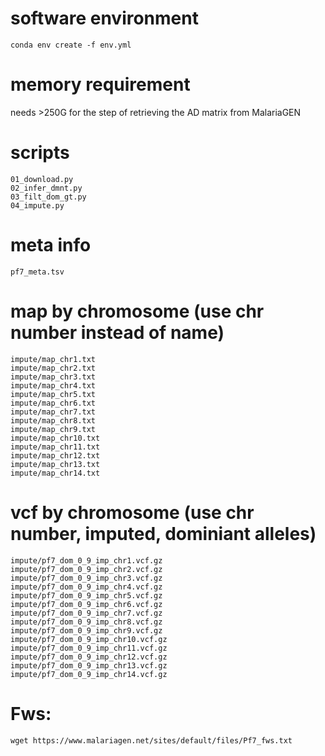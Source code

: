 # software environment
```
conda env create -f env.yml
```

# memory requirement
needs >250G for the step of retrieving the AD matrix from MalariaGEN

# scripts
```
01_download.py
02_infer_dmnt.py
03_filt_dom_gt.py
04_impute.py
```

# meta info
```
pf7_meta.tsv
```

# map by chromosome (use chr number instead of name)
```
impute/map_chr1.txt
impute/map_chr2.txt
impute/map_chr3.txt
impute/map_chr4.txt
impute/map_chr5.txt
impute/map_chr6.txt
impute/map_chr7.txt
impute/map_chr8.txt
impute/map_chr9.txt
impute/map_chr10.txt
impute/map_chr11.txt
impute/map_chr12.txt
impute/map_chr13.txt
impute/map_chr14.txt
```

# vcf by chromosome (use chr number, imputed, dominiant alleles)
```
impute/pf7_dom_0_9_imp_chr1.vcf.gz
impute/pf7_dom_0_9_imp_chr2.vcf.gz
impute/pf7_dom_0_9_imp_chr3.vcf.gz
impute/pf7_dom_0_9_imp_chr4.vcf.gz
impute/pf7_dom_0_9_imp_chr5.vcf.gz
impute/pf7_dom_0_9_imp_chr6.vcf.gz
impute/pf7_dom_0_9_imp_chr7.vcf.gz
impute/pf7_dom_0_9_imp_chr8.vcf.gz
impute/pf7_dom_0_9_imp_chr9.vcf.gz
impute/pf7_dom_0_9_imp_chr10.vcf.gz
impute/pf7_dom_0_9_imp_chr11.vcf.gz
impute/pf7_dom_0_9_imp_chr12.vcf.gz
impute/pf7_dom_0_9_imp_chr13.vcf.gz
impute/pf7_dom_0_9_imp_chr14.vcf.gz
```

# Fws:
```
wget https://www.malariagen.net/sites/default/files/Pf7_fws.txt
```
